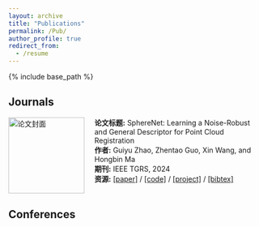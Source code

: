 ```yaml
---
layout: archive
title: "Publications"
permalink: /Pub/
author_profile: true
redirect_from:
  - /resume
---
```


{% include base_path %}

## Journals 
<div style="display: flex; align-items: flex-start;">
  <div style="flex: 1;">
    <img src="path_to_image.jpg" alt="论文封面" style="width: 150px;"/>
  </div>
  <div style="flex: 3; padding-left: 20px;">
    <strong>论文标题:</strong> SphereNet: Learning a Noise-Robust and General Descriptor for Point Cloud Registration<br/>
    <strong>作者:</strong> Guiyu Zhao, Zhentao Guo, Xin Wang, and Hongbin Ma<br/>
    <strong>期刊:</strong> IEEE TGRS, 2024<br/>
    <strong>资源:</strong> 
    <a href="link_to_paper">[paper]</a> / 
    <a href="link_to_code">[code]</a> / 
    <a href="link_to_project">[project]</a> / 
    <a href="link_to_bibtex">[bibtex]</a>
  </div>
</div>


## Conferences
